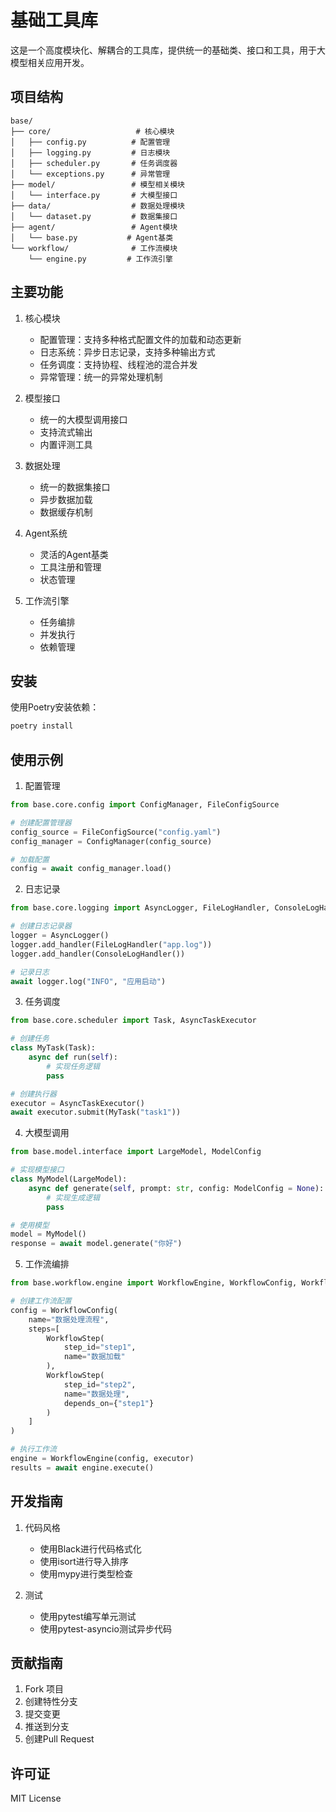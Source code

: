 # 基础工具库

这是一个高度模块化、解耦合的工具库，提供统一的基础类、接口和工具，用于大模型相关应用开发。

## 项目结构

```
base/
├── core/                   # 核心模块
│   ├── config.py          # 配置管理
│   ├── logging.py         # 日志模块
│   ├── scheduler.py       # 任务调度器
│   └── exceptions.py      # 异常管理
├── model/                 # 模型相关模块
│   └── interface.py       # 大模型接口
├── data/                  # 数据处理模块
│   └── dataset.py         # 数据集接口
├── agent/                 # Agent模块
│   └── base.py           # Agent基类
└── workflow/              # 工作流模块
    └── engine.py         # 工作流引擎
```

## 主要功能

1. 核心模块
   - 配置管理：支持多种格式配置文件的加载和动态更新
   - 日志系统：异步日志记录，支持多种输出方式
   - 任务调度：支持协程、线程池的混合并发
   - 异常管理：统一的异常处理机制

2. 模型接口
   - 统一的大模型调用接口
   - 支持流式输出
   - 内置评测工具

3. 数据处理
   - 统一的数据集接口
   - 异步数据加载
   - 数据缓存机制

4. Agent系统
   - 灵活的Agent基类
   - 工具注册和管理
   - 状态管理

5. 工作流引擎
   - 任务编排
   - 并发执行
   - 依赖管理

## 安装

使用Poetry安装依赖：

```bash
poetry install
```

## 使用示例

1. 配置管理

```python
from base.core.config import ConfigManager, FileConfigSource

# 创建配置管理器
config_source = FileConfigSource("config.yaml")
config_manager = ConfigManager(config_source)

# 加载配置
config = await config_manager.load()
```

2. 日志记录

```python
from base.core.logging import AsyncLogger, FileLogHandler, ConsoleLogHandler

# 创建日志记录器
logger = AsyncLogger()
logger.add_handler(FileLogHandler("app.log"))
logger.add_handler(ConsoleLogHandler())

# 记录日志
await logger.log("INFO", "应用启动")
```

3. 任务调度

```python
from base.core.scheduler import Task, AsyncTaskExecutor

# 创建任务
class MyTask(Task):
    async def run(self):
        # 实现任务逻辑
        pass

# 创建执行器
executor = AsyncTaskExecutor()
await executor.submit(MyTask("task1"))
```

4. 大模型调用

```python
from base.model.interface import LargeModel, ModelConfig

# 实现模型接口
class MyModel(LargeModel):
    async def generate(self, prompt: str, config: ModelConfig = None):
        # 实现生成逻辑
        pass

# 使用模型
model = MyModel()
response = await model.generate("你好")
```

5. 工作流编排

```python
from base.workflow.engine import WorkflowEngine, WorkflowConfig, WorkflowStep

# 创建工作流配置
config = WorkflowConfig(
    name="数据处理流程",
    steps=[
        WorkflowStep(
            step_id="step1",
            name="数据加载"
        ),
        WorkflowStep(
            step_id="step2",
            name="数据处理",
            depends_on={"step1"}
        )
    ]
)

# 执行工作流
engine = WorkflowEngine(config, executor)
results = await engine.execute()
```

## 开发指南

1. 代码风格
   - 使用Black进行代码格式化
   - 使用isort进行导入排序
   - 使用mypy进行类型检查

2. 测试
   - 使用pytest编写单元测试
   - 使用pytest-asyncio测试异步代码

## 贡献指南

1. Fork 项目
2. 创建特性分支
3. 提交变更
4. 推送到分支
5. 创建Pull Request

## 许可证

MIT License